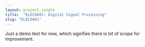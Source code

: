 ```yaml
---
layout: project_single
title:  "ELEC6601: Digital Signal Processing"
slug: "ELEC6601"
---
```

Just a demo text for now, which signifies there is lot of scope for improvement.
